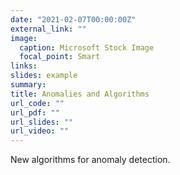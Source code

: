 ```yaml
---
date: "2021-02-07T00:00:00Z"
external_link: ""
image:
  caption: Microsoft Stock Image
  focal_point: Smart
links:
slides: example
summary: 
title: Anomalies and Algorithms
url_code: ""
url_pdf: ""
url_slides: ""
url_video: ""
---
```


New algorithms for anomaly detection. 
